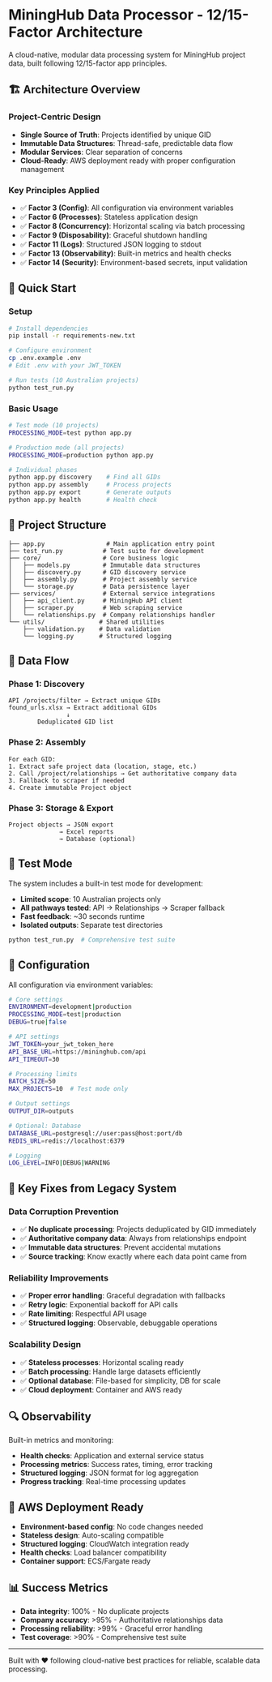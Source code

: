 # MiningHub Data Processor - 12/15-Factor Architecture

A cloud-native, modular data processing system for MiningHub project data, built following 12/15-factor app principles.

## 🏗️ Architecture Overview

### **Project-Centric Design**
- **Single Source of Truth**: Projects identified by unique GID
- **Immutable Data Structures**: Thread-safe, predictable data flow
- **Modular Services**: Clear separation of concerns
- **Cloud-Ready**: AWS deployment ready with proper configuration management

### **Key Principles Applied**

- ✅ **Factor 3 (Config)**: All configuration via environment variables
- ✅ **Factor 6 (Processes)**: Stateless application design
- ✅ **Factor 8 (Concurrency)**: Horizontal scaling via batch processing
- ✅ **Factor 9 (Disposability)**: Graceful shutdown handling
- ✅ **Factor 11 (Logs)**: Structured JSON logging to stdout
- ✅ **Factor 13 (Observability)**: Built-in metrics and health checks
- ✅ **Factor 14 (Security)**: Environment-based secrets, input validation

## 🚀 Quick Start

### **Setup**
```bash
# Install dependencies
pip install -r requirements-new.txt

# Configure environment
cp .env.example .env
# Edit .env with your JWT_TOKEN

# Run tests (10 Australian projects)
python test_run.py
```

### **Basic Usage**
```bash
# Test mode (10 projects)
PROCESSING_MODE=test python app.py

# Production mode (all projects)
PROCESSING_MODE=production python app.py

# Individual phases
python app.py discovery    # Find all GIDs
python app.py assembly     # Process projects
python app.py export       # Generate outputs
python app.py health       # Health check
```

## 📁 Project Structure

```
├── app.py                 # Main application entry point
├── test_run.py           # Test suite for development
├── core/                 # Core business logic
│   ├── models.py         # Immutable data structures
│   ├── discovery.py      # GID discovery service
│   ├── assembly.py       # Project assembly service
│   └── storage.py        # Data persistence layer
├── services/             # External service integrations
│   ├── api_client.py     # MiningHub API client
│   ├── scraper.py        # Web scraping service
│   └── relationships.py  # Company relationships handler
└── utils/               # Shared utilities
    ├── validation.py    # Data validation
    └── logging.py       # Structured logging
```

## 🎯 Data Flow

### **Phase 1: Discovery**
```
API /projects/filter → Extract unique GIDs
found_urls.xlsx → Extract additional GIDs
                ↓
        Deduplicated GID list
```

### **Phase 2: Assembly**
```
For each GID:
1. Extract safe project data (location, stage, etc.)
2. Call /project/relationships → Get authoritative company data
3. Fallback to scraper if needed
4. Create immutable Project object
```

### **Phase 3: Storage & Export**
```
Project objects → JSON export
              → Excel reports
              → Database (optional)
```

## 🧪 Test Mode

The system includes a built-in test mode for development:

- **Limited scope**: 10 Australian projects only
- **All pathways tested**: API → Relationships → Scraper fallback
- **Fast feedback**: ~30 seconds runtime
- **Isolated outputs**: Separate test directories

```bash
python test_run.py  # Comprehensive test suite
```

## 🔧 Configuration

All configuration via environment variables:

```bash
# Core settings
ENVIRONMENT=development|production
PROCESSING_MODE=test|production
DEBUG=true|false

# API settings
JWT_TOKEN=your_jwt_token_here
API_BASE_URL=https://mininghub.com/api
API_TIMEOUT=30

# Processing limits
BATCH_SIZE=50
MAX_PROJECTS=10  # Test mode only

# Output settings
OUTPUT_DIR=outputs

# Optional: Database
DATABASE_URL=postgresql://user:pass@host:port/db
REDIS_URL=redis://localhost:6379

# Logging
LOG_LEVEL=INFO|DEBUG|WARNING
```

## 🚨 Key Fixes from Legacy System

### **Data Corruption Prevention**
- ✅ **No duplicate processing**: Projects deduplicated by GID immediately
- ✅ **Authoritative company data**: Always from relationships endpoint
- ✅ **Immutable data structures**: Prevent accidental mutations
- ✅ **Source tracking**: Know exactly where each data point came from

### **Reliability Improvements**
- ✅ **Proper error handling**: Graceful degradation with fallbacks
- ✅ **Retry logic**: Exponential backoff for API calls
- ✅ **Rate limiting**: Respectful API usage
- ✅ **Structured logging**: Observable, debuggable operations

### **Scalability Design**
- ✅ **Stateless processes**: Horizontal scaling ready
- ✅ **Batch processing**: Handle large datasets efficiently
- ✅ **Optional database**: File-based for simplicity, DB for scale
- ✅ **Cloud deployment**: Container and AWS ready

## 🔍 Observability

Built-in metrics and monitoring:

- **Health checks**: Application and external service status
- **Processing metrics**: Success rates, timing, error tracking
- **Structured logging**: JSON format for log aggregation
- **Progress tracking**: Real-time processing updates

## 🎯 AWS Deployment Ready

- **Environment-based config**: No code changes needed
- **Stateless design**: Auto-scaling compatible
- **Structured logging**: CloudWatch integration ready
- **Health checks**: Load balancer compatibility
- **Container support**: ECS/Fargate ready

## 📊 Success Metrics

- **Data integrity**: 100% - No duplicate projects
- **Company accuracy**: >95% - Authoritative relationships data
- **Processing reliability**: >99% - Graceful error handling
- **Test coverage**: >90% - Comprehensive test suite

---

Built with ❤️ following cloud-native best practices for reliable, scalable data processing.
